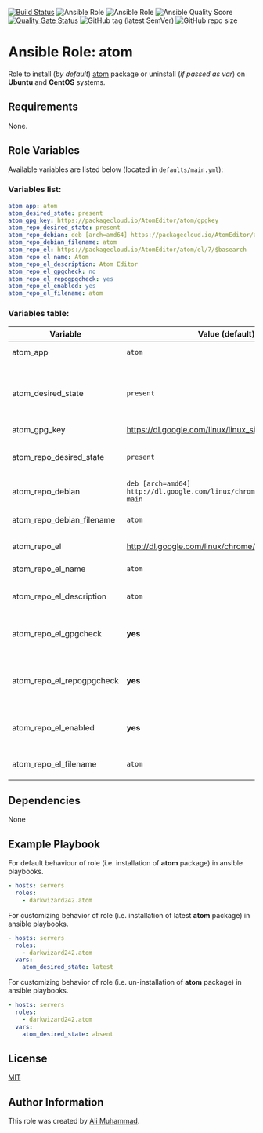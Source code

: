 [![Build Status](https://travis-ci.com/darkwizard242/ansible-role-atom.svg?branch=master)](https://travis-ci.com/darkwizard242/ansible-role-atom) ![Ansible Role](https://img.shields.io/ansible/role/43192?color=dark%20green%20) ![Ansible Role](https://img.shields.io/ansible/role/d/43192?label=role%20downloads) ![Ansible Quality Score](https://img.shields.io/ansible/quality/43192?label=ansible%20quality%20score) [![Quality Gate Status](https://sonarcloud.io/api/project_badges/measure?project=ansible-role-atom&metric=alert_status)](https://sonarcloud.io/dashboard?id=ansible-role-atom) ![GitHub tag (latest SemVer)](https://img.shields.io/github/tag/darkwizard242/ansible-role-atom?label=release) ![GitHub repo size](https://img.shields.io/github/repo-size/darkwizard242/ansible-role-atom?color=orange&style=flat-square)

# Ansible Role: atom

Role to install (_by default_) [atom](https://atom.io/) package or uninstall (_if passed as var_) on **Ubuntu** and **CentOS** systems.

## Requirements

None.

## Role Variables

Available variables are listed below (located in `defaults/main.yml`):

### Variables list:

```yaml
atom_app: atom
atom_desired_state: present
atom_gpg_key: https://packagecloud.io/AtomEditor/atom/gpgkey
atom_repo_desired_state: present
atom_repo_debian: deb [arch=amd64] https://packagecloud.io/AtomEditor/atom/any/ any main
atom_repo_debian_filename: atom
atom_repo_el: https://packagecloud.io/AtomEditor/atom/el/7/$basearch
atom_repo_el_name: Atom
atom_repo_el_description: Atom Editor
atom_repo_el_gpgcheck: no
atom_repo_el_repogpgcheck: yes
atom_repo_el_enabled: yes
atom_repo_el_filename: atom
```

### Variables table:

Variable                  | Value (default)                                                       | Description
------------------------- | --------------------------------------------------------------------- | -------------------------------------------------------------------------------------------------------------------------------------------------
atom_app                  | `atom`                                                                | Defines the app to install i.e. **atom**
atom_desired_state        | `present`                                                             | Defined to dynamically set whether to install (i.e. either `present` or `latest`) or uninstall (i.e. `absent`) the package. Defaults to `present`
atom_gpg_key              | <https://dl.google.com/linux/linux_signing_key.pub>                   | GPG key for Atom
atom_repo_desired_state   | `present`                                                             | State for repo to download Atom from. Can either be 'present' or 'absent'.
atom_repo_debian          | `deb [arch=amd64] http://dl.google.com/linux/chrome/deb/ stable main` | Atom's repo link for Debian based systems.
atom_repo_debian_filename | `atom`                                                                | Name of file to save for atom's repo in `/etc/apt/sources.list.d/`
atom_repo_el              | <http://dl.google.com/linux/chrome/rpm/stable/x86_64>                 | Atom's repo link for EL based systems.
atom_repo_el_name         | `atom`                                                                | Atom repo name for EL based systems.
atom_repo_el_description  | `atom`                                                                | Description for Atom's repo for EL based systems.
atom_repo_el_gpgcheck     | **yes**                                                               | Boolean operation for performing gpg check against gpg key. Can either be **yes** or **no**.
atom_repo_el_repogpgcheck | **yes**                                                               | Boolean operation for performing gpg check against atom's repository gpg. Can either be **yes** or **no**.
atom_repo_el_enabled      | **yes**                                                               | Boolean operation for setting repository to enabled or disabled. Can either be **yes** or **no**.
atom_repo_el_filename     | `atom`                                                                | Name of file to save for atom's repo in `/etc/yum.repos.d/`

## Dependencies

None

## Example Playbook

For default behaviour of role (i.e. installation of **atom** package) in ansible playbooks.

```yaml
- hosts: servers
  roles:
    - darkwizard242.atom
```

For customizing behavior of role (i.e. installation of latest **atom** package) in ansible playbooks.

```yaml
- hosts: servers
  roles:
    - darkwizard242.atom
  vars:
    atom_desired_state: latest
```

For customizing behavior of role (i.e. un-installation of **atom** package) in ansible playbooks.

```yaml
- hosts: servers
  roles:
    - darkwizard242.atom
  vars:
    atom_desired_state: absent
```

## License

[MIT](https://github.com/darkwizard242/ansible-role-atom/blob/master/LICENSE)

## Author Information

This role was created by [Ali Muhammad](https://www.linkedin.com/in/ali-muhammad-759791130/).
